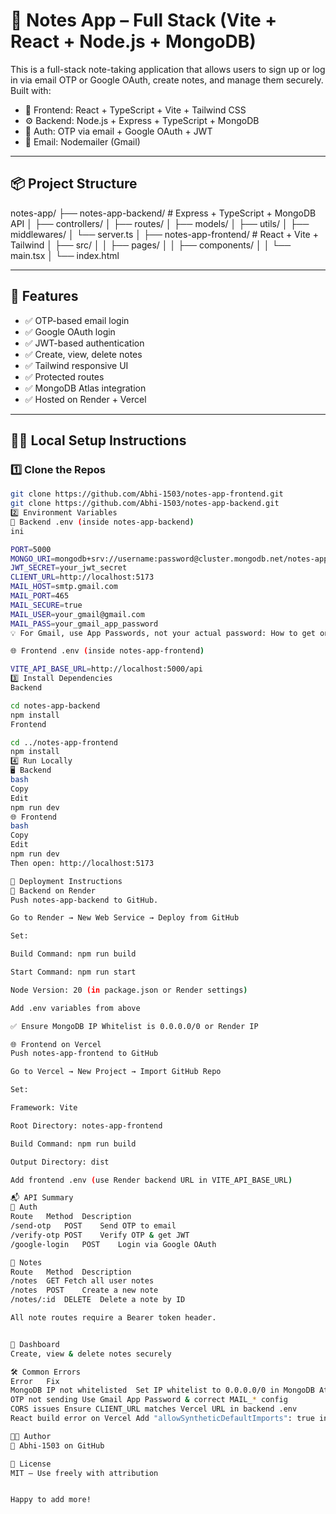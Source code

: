 # 📝 Notes App – Full Stack (Vite + React + Node.js + MongoDB)

This is a full-stack note-taking application that allows users to sign up or log in via email OTP or Google OAuth, create notes, and manage them securely. Built with:

- 🔧 Frontend: React + TypeScript + Vite + Tailwind CSS
- ⚙️ Backend: Node.js + Express + TypeScript + MongoDB
- 🔐 Auth: OTP via email + Google OAuth + JWT
- 📧 Email: Nodemailer (Gmail)

---

## 📦 Project Structure

notes-app/
├── notes-app-backend/ # Express + TypeScript + MongoDB API
│ ├── controllers/
│ ├── routes/
│ ├── models/
│ ├── utils/
│ ├── middlewares/
│ └── server.ts
│
├── notes-app-frontend/ # React + Vite + Tailwind
│ ├── src/
│ │ ├── pages/
│ │ ├── components/
│ │ └── main.tsx
│ └── index.html


---

## 🔐 Features

- ✅ OTP-based email login
- ✅ Google OAuth login
- ✅ JWT-based authentication
- ✅ Create, view, delete notes
- ✅ Tailwind responsive UI
- ✅ Protected routes
- ✅ MongoDB Atlas integration
- ✅ Hosted on Render + Vercel

---

## 🧑‍💻 Local Setup Instructions

### 1️⃣ Clone the Repos

```bash
git clone https://github.com/Abhi-1503/notes-app-frontend.git
git clone https://github.com/Abhi-1503/notes-app-backend.git
2️⃣ Environment Variables
🔐 Backend .env (inside notes-app-backend)
ini

PORT=5000
MONGO_URI=mongodb+srv://username:password@cluster.mongodb.net/notes-app
JWT_SECRET=your_jwt_secret
CLIENT_URL=http://localhost:5173
MAIL_HOST=smtp.gmail.com
MAIL_PORT=465
MAIL_SECURE=true
MAIL_USER=your_gmail@gmail.com
MAIL_PASS=your_gmail_app_password
💡 For Gmail, use App Passwords, not your actual password: How to get one

🌐 Frontend .env (inside notes-app-frontend)

VITE_API_BASE_URL=http://localhost:5000/api
3️⃣ Install Dependencies
Backend

cd notes-app-backend
npm install
Frontend

cd ../notes-app-frontend
npm install
4️⃣ Run Locally
🖥 Backend
bash
Copy
Edit
npm run dev
🌐 Frontend
bash
Copy
Edit
npm run dev
Then open: http://localhost:5173

🚀 Deployment Instructions
🔧 Backend on Render
Push notes-app-backend to GitHub.

Go to Render → New Web Service → Deploy from GitHub

Set:

Build Command: npm run build

Start Command: npm run start

Node Version: 20 (in package.json or Render settings)

Add .env variables from above

✅ Ensure MongoDB IP Whitelist is 0.0.0.0/0 or Render IP

🌐 Frontend on Vercel
Push notes-app-frontend to GitHub

Go to Vercel → New Project → Import GitHub Repo

Set:

Framework: Vite

Root Directory: notes-app-frontend

Build Command: npm run build

Output Directory: dist

Add frontend .env (use Render backend URL in VITE_API_BASE_URL)

📬 API Summary
🔐 Auth
Route	Method	Description
/send-otp	POST	Send OTP to email
/verify-otp	POST	Verify OTP & get JWT
/google-login	POST	Login via Google OAuth

📝 Notes
Route	Method	Description
/notes	GET	Fetch all user notes
/notes	POST	Create a new note
/notes/:id	DELETE	Delete a note by ID

All note routes require a Bearer token header.


📝 Dashboard
Create, view & delete notes securely

🛠 Common Errors
Error	Fix
MongoDB IP not whitelisted	Set IP whitelist to 0.0.0.0/0 in MongoDB Atlas
OTP not sending	Use Gmail App Password & correct MAIL_* config
CORS issues	Ensure CLIENT_URL matches Vercel URL in backend .env
React build error on Vercel	Add "allowSyntheticDefaultImports": true in tsconfig.json

👨‍💻 Author
👤 Abhi-1503 on GitHub

📜 License
MIT – Use freely with attribution


Happy to add more!





